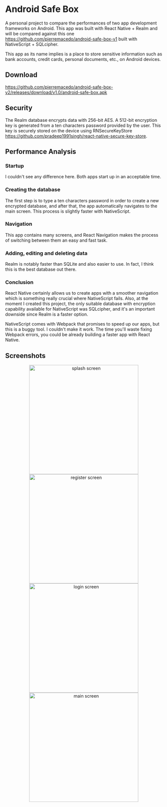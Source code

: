 # Android Safe Box
A personal project to compare the performances of two app development frameworks on Android. This app was built with React Native + Realm and will be compared against this one https://github.com/pierremacedo/android-safe-box-v1 built with NativeScript + SQLcipher.

This app as its name implies is a place to store sensitive information such as bank accounts, credit cards, personal documents, etc., on Android devices.

## Download

https://github.com/pierremacedo/android-safe-box-v2/releases/download/v1.0/android-safe-box.apk

## Security
The Realm database encrypts data with 256-bit AES. A 512-bit encryption key is generated from a ten characters password provided by the user. This key is securely stored on the device using RNSecureKeyStore https://github.com/pradeep1991singh/react-native-secure-key-store.

## Performance Analysis

### Startup
I couldn't see any difference here. Both apps start up in an acceptable time.

### Creating the database
The first step is to type a ten characters password in order to create a new encrypted database, and after that, the app automatically navigates to the main screen. This process is slightly faster with NativeScript. 

### Navigation
This app contains many screens, and React Navigation makes the process of switching between them an easy and fast task.

### Adding, editing and deleting data
Realm is notably faster than SQLite and also easier to use. In fact, I think this is the best database out there.

### Conclusion
React Native certainly allows us to create apps with a smoother navigation which is something really crucial where NativeScript fails. Also, at the moment I created this project, the only suitable database with encryption capability available for NativeScript was SQLcipher, and it's an important downside since Realm is a faster option.

NativeScript comes with Webpack that promises to speed up our apps, but this is a buggy tool. I couldn't make it work. The time you'll waste fixing Webpack errors, you could be already building a faster app with React Native.

## Screenshots
<p align="center">
<img src="https://raw.githubusercontent.com/pierremacedo/android-safe-box-v2/master/screenshots/splashscreen.png" height="350" title="splash screen">
<img src="https://raw.githubusercontent.com/pierremacedo/android-safe-box-v2/master/screenshots/registerscreen.png" height="350" title="register screen">
<img src="https://raw.githubusercontent.com/pierremacedo/android-safe-box-v2/master/screenshots/loginscreen.png" height="350" title="login screen">  
<img src="https://raw.githubusercontent.com/pierremacedo/android-safe-box-v2/master/screenshots/mainscreen.png" height="350" title="main screen">    
</p>

